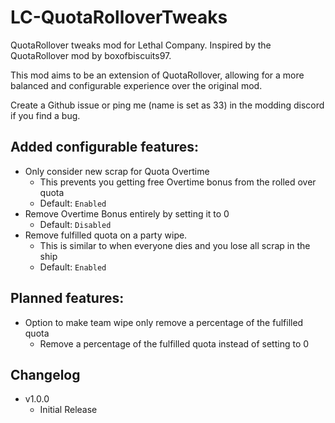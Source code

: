 # LC-QuotaRolloverTweaks
 QuotaRollover tweaks mod for Lethal Company. Inspired by the QuotaRollover mod by boxofbiscuits97.

 This mod aims to be an extension of QuotaRollover, allowing for a more balanced and configurable experience over the original mod.

 Create a Github issue or ping me (name is set as 33) in the modding discord if you find a bug.

## Added configurable features:
- Only consider new scrap for Quota Overtime
	- This prevents you getting free Overtime bonus from the rolled over quota
	- Default: `Enabled`
- Remove Overtime Bonus entirely by setting it to 0
	- Default: `Disabled`
- Remove fulfilled quota on a party wipe.
	- This is similar to when everyone dies and you lose all scrap in the ship
	- Default: `Enabled`

## Planned features:
- Option to make team wipe only remove a percentage of the fulfilled quota
	- Remove a percentage of the fulfilled quota instead of setting to 0


## Changelog
- v1.0.0
	- Initial Release